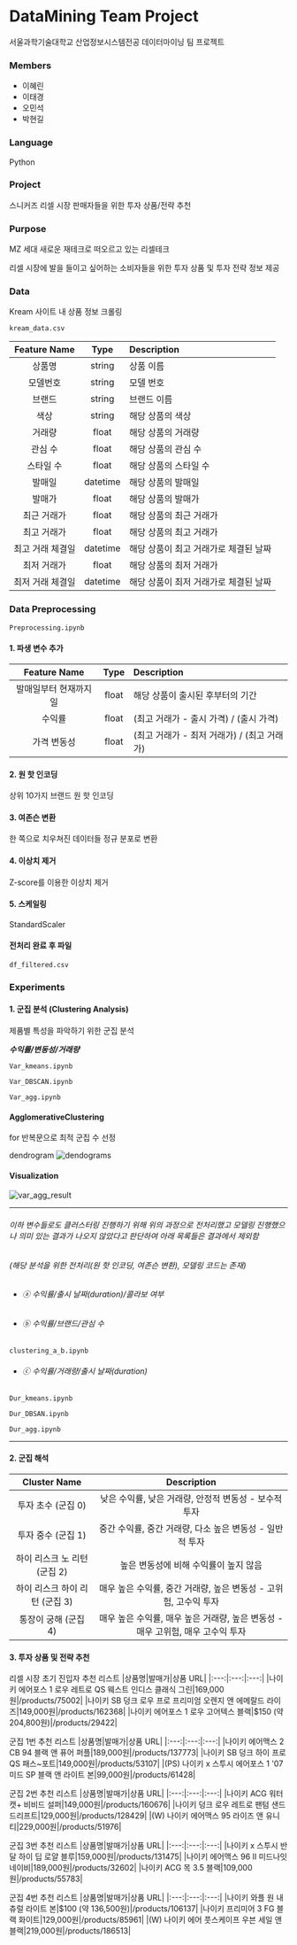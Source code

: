 # DataMining Team Project 
서울과학기술대학교 산업정보시스템전공 데이터마이닝 팀 프로젝트

### Members
- 이혜린
- 이태경
- 오민석
- 박현길

### Language
Python 

### Project
스니커즈 리셀 시장 판매자들을 위한 투자 상품/전략 추천

### Purpose 
MZ 세대 새로운 재테크로 떠오르고 있는 리셀테크

리셀 시장에 발을 들이고 싶어하는 소비자들을 위한 투자 상품 및 투자 전략 정보 제공

### Data
Kream 사이트 내 상품 정보 크롤링
````
kream_data.csv
````

|Feature Name|Type|Description|
|:---:|:---:|:---|
|상품명|string|상품 이름|
|모델번호|string|모델 번호|
|브랜드|string|브랜드 이름|
|색상|string|해당 상품의 색상|
|거래량|float|해당 상품의 거래량|
|관심 수|float|해당 상품의 관심 수|
|스타일 수|float|해당 상품의 스타일 수|
|발매일|datetime|해당 상품의 발매일|
|발매가|float|해당 상품의 발매가|
|최근 거래가|float|해당 상품의 최근 거래가|
|최고 거래가|float|해당 상품의 최고 거래가|
|최고 거래 체결일|datetime|해당 상품이 최고 거래가로 체결된 날짜|
|최저 거래가|float|해당 상품의 최저 거래가|
|최저 거래 체결일|datetime|해당 상품이 최저 거래가로 체결된 날짜|

### Data Preprocessing

````
Preprocessing.ipynb
````

#### 1. 파생 변수 추가
|Feature Name|Type|Description|
|:---:|:---:|:---|
|발매일부터 현재까지 일|float|해당 상품이 출시된 후부터의 기간|
|수익률|float|(최고 거래가 - 출시 가격) / (출시 가격)|
|가격 변동성|float|(최고 거래가 - 최저 거래가) / (최고 거래가)|

#### 2. 원 핫 인코딩
상위 10가지 브랜드 원 핫 인코딩

#### 3. 여존슨 변환
한 쪽으로 치우쳐진 데이터들 정규 분포로 변환

#### 4. 이상치 제거
Z-score를 이용한 이상치 제거

#### 5. 스케일링
StandardScaler

#### 전처리 완료 후 파일 
````
df_filtered.csv
````

### Experiments


#### 1. 군집 분석 (Clustering Analysis)
제품별 특성을 파악하기 위한 군집 분석

***수익률/변동성/거래량***
````
Var_kmeans.ipynb
````
````
Var_DBSCAN.ipynb
````
````
Var_agg.ipynb
````
  
#### AgglomerativeClustering
for 반복문으로 최적 군집 수 선정

dendrogram
![dendograms](https://github.com/nhyxx/24-1-DataMining/assets/136895467/96168d2d-7dad-484f-bc1a-b63c5051e12b)


#### Visualization
![var_agg_result](https://github.com/nhyxx/24-1-DataMining/assets/136895467/9332c060-1776-420c-aa15-f9b8a95dd951)

---
###### 이하 변수들로도 클러스터링 진행하기 위해 위의 과정으로 전처리했고 모델링 진행했으나 의미 있는 결과가 나오지 않았다고 판단하여 아래 목록들은 결과에서 제외함 
###### (해당 분석을 위한 전처리(원 핫 인코딩, 여존슨 변환), 모델링 코드는 존재)

- ###### ⓐ 수익률/출시 날짜(duration)/콜라보 여부 
  
- ###### ⓑ 수익률/브랜드/관심 수

````
clustering_a_b.ipynb
````
  
- ###### ⓒ 수익률/거래량/출시 날짜(duration)

````
Dur_kmeans.ipynb
````
````
Dur_DBSAN.ipynb
````
````
Dur_agg.ipynb
````
---

#### 2. 군집 해석
|Cluster Name|Description|
|:---:|:---:|
|투자 초수 (군집 0)|낮은 수익률, 낮은 거래량, 안정적 변동성 - 보수적 투자|
|투자 중수 (군집 1)|중간 수익률, 중간 거래량, 다소 높은 변동성 - 일반적 투자|
|하이 리스크 노 리턴 (군집 2)|높은 변동성에 비해 수익률이 높지 않음|
|하이 리스크 하이 리턴 (군집 3)|매우 높은 수익률, 중간 거래량, 높은 변동성 - 고위험, 고수익 투자|
|통장이 궁해 (군집 4)|매우 높은 수익률, 매우 높은 거래량, 높은 변동성 - 매우 고위험, 매우 고수익 투자|

#### 3. 투자 상품 및 전략 추천 

리셀 시장 초기 진입자 추천 리스트
|상품명|발매가|상품 URL|
|:---:|:---:|:---:|
|나이키 에어포스 1 로우 레트로 QS 웨스트 인디스 클래식 그린|169,000원|/products/75002|
|나이키 SB 덩크 로우 프로 프리미엄 오렌지 앤 에메랄드 라이즈|149,000원|/products/162368|
|나이키 에어포스 1 로우 고어텍스 블랙|$150 (약 204,800원)|/products/29422|

군집 1번 추천 리스트
|상품명|발매가|상품 URL|
|:---:|:---:|:---:|
|나이키 에어맥스 2 CB 94 블랙 앤 퓨어 퍼플|189,000원|/products/137773|
|나이키 SB 덩크 하이 프로 QS 패스~포트|149,000원|/products/53107|
|(PS) 나이키 x 스투시 에어포스 1 '07 미드 SP 블랙 앤 라이트 본|99,000원|/products/61428|

군집 2번 추천 리스트
|상품명|발매가|상품 URL|
|:---:|:---:|:---:|
|나이키 ACG 워터캣+ 비비드 설퍼|149,000원|/products/160676|
|나이키 덩크 로우 레트로 팬텀 샌드드리프트|129,000원|/products/128429|
|(W) 나이키 에어맥스 95 라이즈 앤 유니티|229,000원|/products/51976|

군집 3번 추천 리스트
|상품명|발매가|상품 URL|
|:---:|:---:|:---:|
|나이키 x 스투시 반달 하이 딥 로얄 블루|159,000원|/products/131475|
|나이키 에어맥스 96 II 미드나잇 네이비|189,000원|/products/32602|
|나이키 ACG 목 3.5 블랙|109,000원|/products/55783|

군집 4번 추천 리스트
|상품명|발매가|상품 URL|
|:---:|:---:|:---:|
|나이키 와플 원 내츄럴 라이트 본|$100 (약 136,500원)|/products/106137|
|나이키 프리미어 3 FG 블랙 화이트|129,000원|/products/85961|
|(W) 나이키 에어 풋스케이프 우븐 세일 앤 블랙|219,000원|/products/186513|
